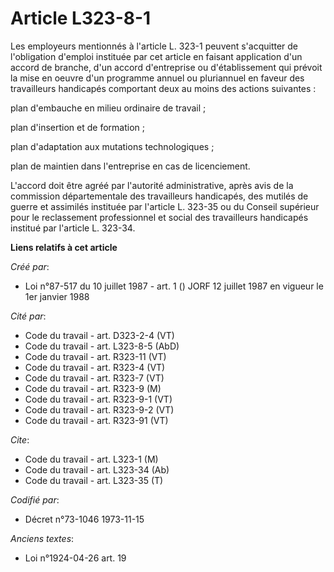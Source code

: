 # Article L323-8-1

Les employeurs mentionnés à l'article L. 323-1 peuvent s'acquitter de l'obligation d'emploi instituée par cet article en
faisant application d'un accord de branche, d'un accord d'entreprise ou d'établissement qui prévoit la mise en oeuvre d'un
programme annuel ou pluriannuel en faveur des travailleurs handicapés comportant deux au moins des actions suivantes :

plan d'embauche en milieu ordinaire de travail ;

plan d'insertion et de formation ;

plan d'adaptation aux mutations technologiques ;

plan de maintien dans l'entreprise en cas de licenciement.

L'accord doit être agréé par l'autorité administrative, après avis de la commission départementale des travailleurs
handicapés, des mutilés de guerre et assimilés instituée par l'article L. 323-35 ou du Conseil supérieur pour le reclassement
professionnel et social des travailleurs handicapés institué par l'article L. 323-34.

**Liens relatifs à cet article**

_Créé par_:

  - Loi n°87-517 du 10 juillet 1987 - art. 1 () JORF 12 juillet 1987 en vigueur le 1er janvier 1988

_Cité par_:

  - Code du travail - art. D323-2-4 (VT)
  - Code du travail - art. L323-8-5 (AbD)
  - Code du travail - art. R323-11 (VT)
  - Code du travail - art. R323-4 (VT)
  - Code du travail - art. R323-7 (VT)
  - Code du travail - art. R323-9 (M)
  - Code du travail - art. R323-9-1 (VT)
  - Code du travail - art. R323-9-2 (VT)
  - Code du travail - art. R323-91 (VT)

_Cite_:

  - Code du travail - art. L323-1 (M)
  - Code du travail - art. L323-34 (Ab)
  - Code du travail - art. L323-35 (T)

_Codifié par_:

  - Décret n°73-1046 1973-11-15

_Anciens textes_:

  - Loi n°1924-04-26 art. 19
